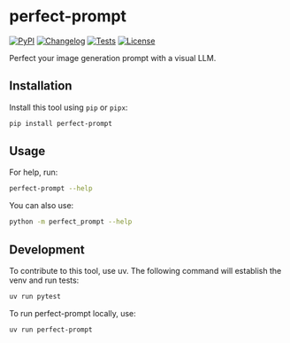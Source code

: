 # perfect-prompt

[![PyPI](https://img.shields.io/pypi/v/perfect-prompt.svg)](https://pypi.org/project/perfect-prompt/)
[![Changelog](https://img.shields.io/github/v/release/wolfmanstout/perfect-prompt?include_prereleases&label=changelog)](https://github.com/wolfmanstout/perfect-prompt/releases)
[![Tests](https://github.com/wolfmanstout/perfect-prompt/actions/workflows/test.yml/badge.svg)](https://github.com/wolfmanstout/perfect-prompt/actions/workflows/test.yml)
[![License](https://img.shields.io/badge/license-Apache%202.0-blue.svg)](https://github.com/wolfmanstout/perfect-prompt/blob/master/LICENSE)

Perfect your image generation prompt with a visual LLM.

## Installation

Install this tool using `pip` or `pipx`:

```bash
pip install perfect-prompt
```

## Usage

For help, run:

```bash
perfect-prompt --help
```

You can also use:

```bash
python -m perfect_prompt --help
```

## Development

To contribute to this tool, use uv. The following command will establish the
venv and run tests:

```bash
uv run pytest
```

To run perfect-prompt locally, use:

```bash
uv run perfect-prompt
```
